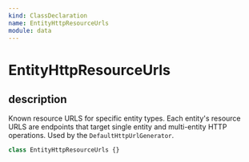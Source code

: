 ```yaml
---
kind: ClassDeclaration
name: EntityHttpResourceUrls
module: data
---
```


# EntityHttpResourceUrls

## description

Known resource URLS for specific entity types.
Each entity's resource URLS are endpoints that
target single entity and multi-entity HTTP operations.
Used by the `DefaultHttpUrlGenerator`.

```ts
class EntityHttpResourceUrls {}
```
